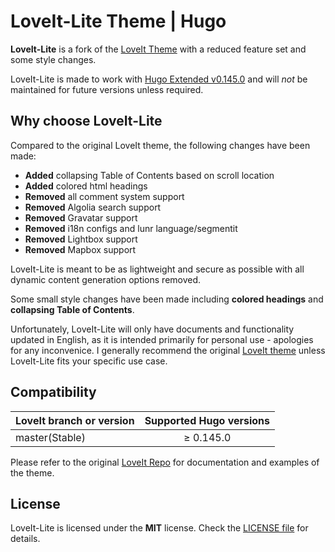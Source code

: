 # LoveIt-Lite Theme | Hugo

**LoveIt-Lite** is a fork of the [LoveIt Theme](https://github.com/dillonzq/LoveIt) with a reduced feature set and some style changes.

LoveIt-Lite is made to work with [Hugo Extended v0.145.0](https://github.com/gohugoio/hugo/releases/tag/v0.145.0) and will *not* be maintained for future versions unless required.

## Why choose LoveIt-Lite

Compared to the original LoveIt theme, the following changes have been made:

* **Added** collapsing Table of Contents based on scroll location
* **Added** colored html headings
* **Removed** all comment system support
* **Removed** Algolia search support
* **Removed** Gravatar support
* **Removed** i18n configs and lunr language/segmentit
* **Removed** Lightbox support
* **Removed** Mapbox support

LoveIt-Lite is meant to be as lightweight and secure as possible with all dynamic content generation options removed.

Some small style changes have been made including **colored headings** and **collapsing Table of Contents**.

Unfortunately, LoveIt-Lite will only have documents and functionality updated in English, as it is intended primarily for personal use - apologies for any inconvenice. I generally recommend the original [LoveIt theme](https://github.com/dillonzq/LoveIt) unless LoveIt-Lite fits your specific use case.

## Compatibility

| LoveIt branch or version | Supported Hugo versions |
|:-------------------------|:-----------------------:|
| master(Stable)           |        ≥ 0.145.0        |

Please refer to the original [LoveIt Repo](https://github.com/dillonzq/LoveIt) for documentation and examples of the theme.

## License

LoveIt-Lite is licensed under the **MIT** license. Check the [LICENSE file](https://github.com/ic3sec/LoveIt-Lite/blob/master/LICENSE) for details.